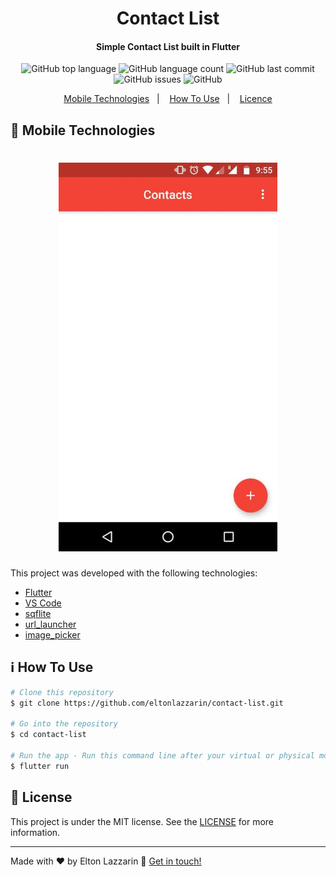 <h1 align="center">
    Contact List
</h1>

<h4 align="center">
  Simple Contact List built in Flutter
</h4>
<p align="center">
  <img alt="GitHub top language" src="https://img.shields.io/github/languages/top/eltonlazzarin/contact-list">

  <img alt="GitHub language count" src="https://img.shields.io/github/languages/count/eltonlazzarin/contact-list">

  <img alt="GitHub last commit" src="https://img.shields.io/github/last-commit/eltonlazzarin/contact-list">

  <img alt="GitHub issues" src="https://img.shields.io/github/issues/eltonlazzarin/contact-list">
  
  <img alt="GitHub" src="https://img.shields.io/github/license/eltonlazzarin/contact-list">

<p align="center">
  <a href="#rocket-mobile-technologies">Mobile Technologies</a>&nbsp;&nbsp;&nbsp;|&nbsp;&nbsp;&nbsp;
  <a href="#information_source-how-to-use">How To Use</a>&nbsp;&nbsp;&nbsp;|&nbsp;&nbsp;&nbsp;
  <a href="#memo-license">Licence</a>
</p>

## :rocket: Mobile Technologies

<h1 align="center">
    <img alt="Gifs Searcher Image" src="https://github.com/eltonlazzarin/contact-list/blob/master/screenshots/contactlist.gif" hight="380" width="350" />
</h1>

This project was developed with the following technologies:

- [Flutter](https://github.com/flutter/flutter)
- [VS Code](https://code.visualstudio.com)
- [sqflite](https://pub.dev/packages/sqflite)
- [url_launcher](https://pub.dev/packages/url_launcher)
- [image_picker](https://pub.dev/packages/image_picker)

## :information_source: How To Use

```bash
# Clone this repository
$ git clone https://github.com/eltonlazzarin/contact-list.git

# Go into the repository
$ cd contact-list

# Run the app - Run this command line after your virtual or physical mobile be connected on your computer
$ flutter run
```

## :memo: License

This project is under the MIT license. See the [LICENSE](https://github.com/eltonlazzarin/gifs-searcher/blob/master/LICENSE) for more information.

---

Made with ♥ by Elton Lazzarin :wave: [Get in touch!](https://www.linkedin.com/in/eltonlazzarin/)
